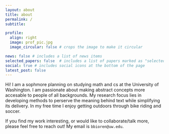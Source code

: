 ```yaml
---
layout: about
title: about
permalink: /
subtitle:

profile:
  align: right
  image: prof_pic.jpg
  image_circular: false # crops the image to make it circular

news: false # includes a list of news items
selected_papers: false  # includes a list of papers marked as "selected={true}"
social: true # includes social icons at the bottom of the page
latest_post: false
---
```


Hi! I am a sophmore planning on studying math and cs at the University of Washington. I am passionate about making
abstract concepts more accesable to people of all backgrounds. My research focus lies in developing methods to perserve the meaning behind text while simplifying its delivery. In my free time I enjoy getting outdoors through bike riding and soccer.

If you find my work interesting, or would like to collaborate/talk more, please feel free to reach out! My email is `bbioren@uw.edu`.

<!-- <a href="https://info.flagcounter.com/nPki"><img src="https://s01.flagcounter.com/count2/nPki/bg_FFFFFF/txt_000000/border_CCCCCC/columns_2/maxflags_10/viewers_0/labels_0/pageviews_0/flags_0/percent_0/" alt="Flag Counter" border="0"></a> -->